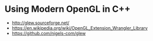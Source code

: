 # Using Modern OpenGL in C++

* http://glew.sourceforge.net/
* https://en.wikipedia.org/wiki/OpenGL_Extension_Wrangler_Library
* https://github.com/nigels-com/glew